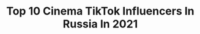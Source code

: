 ---
title: Top 10 Cinema TikTok Influencers In Russia In 2021
description: >-
  Find top cinema TikTok influencers in Russia in 2021. Most popular hashtags: #cinema #cinema4d #animals.
platform: TikTok
hits: 12
text_top: Identify the top-rated TikTok influencers on inBeat.
text_bottom: Our database holds 12 TikTok influencers like this in Russia for you to connect with.
profiles:
  - username: "6kformat"
    fullname: >-
      Videoholic
    bio: >-
      Подписывайся что бы не пропустить! Subscribe bro I give your dreams!
    location: "Russia"
    followers: 25000
    engagement: 850
    commentsToLikes: 0.009800
    id: ck9ux0vz6y6bf0j78qr6cu228
    verified: false
    hashtags: "#tiktok, #marvel, #cinema, #kino"
  - username: "film_serial_moment"
    fullname: >-
      film_serial_moment
    bio: >-
      
    location: "Russia"
    followers: 2932
    engagement: 634
    commentsToLikes: 0.006676
    id: ckbepqsug6wel0j23pdqj6lvg
    verified: false
    hashtags: ""
  - username: "implezyx"
    fullname: >-
      Implezyx
    bio: >-
      3d artist
    location: "Russia"
    followers: 2657
    engagement: 1156
    commentsToLikes: 0.097319
    id: cka5xts6ufde10i78fkpzap1s
    verified: false
    hashtags: "#cinema4dart, #motiondesign, #3dart, #cinema4d"
  - username: "loudrender"
    fullname: >-
      Peter
    bio: >-
      3D designer
    location: "Russia"
    followers: 17900
    engagement: 520
    commentsToLikes: 0.028776
    id: cka0hbq9c8keb0i78xa99d767
    verified: false
    hashtags: "#artist, #cinema4d, #render, #3d"
  - username: "daennii"
    fullname: >-
      dæn
    bio: >-
      photographer inst: daennii 📹
    location: "Russia"
    followers: 7111
    engagement: 1604
    commentsToLikes: 0.039230
    id: ckb9lq3rdefv80j23nhkn0zff
    verified: false
    hashtags: "#pov, #fyp, #netflix, #cinema"
  - username: "design_shavstruk"
    fullname: >-
      Мария Шавструк
    bio: >-
      🧑‍🎨Про дизайн и маркетинг👩🏼‍💻 Больше пользы в Инст: design_shavstruk
    location: "Russia"
    followers: 13500
    engagement: 728
    commentsToLikes: 0.135541
    id: ck80osrp7jrps0j785ldk2awu
    verified: false
    hashtags: "#ux, #photoshop, #webdesigner, #ui"
  - username: "ladyginmisha"
    fullname: >-
      Ладыгин Миша
    bio: >-
      ✔ Moscow, Russia🇷🇺 ✔ Young blogger ✔ Stand-Up comedian 🙏Подписывайся на инсту
    location: "Russia"
    followers: 6980
    engagement: 561
    commentsToLikes: 0.260241
    id: ckb0u2o63jg380j23uvc2vz9s
    verified: false
    hashtags: "#summer, #moscow, #cinema, #2020"
  - username: "inspired_natalie"
    fullname: >-
      inspired_natalie🌈
    bio: >-
      Art, Aesthetics, Moodboards, Entertainment, Traveling, Fandoms, Inspiration 🌈
    location: "Russia"
    followers: 6131
    engagement: 1137
    commentsToLikes: 0.020555
    id: ckbf39inhqxt30j235h3afein
    verified: false
    hashtags: "#fashion, #summer, #art, #tiktoktravel"
  - username: "krik73"
    fullname: >-
      krik73
    bio: >-
      Занимаюсь спортом , здоровый образ жизни , проживаю в городе Ульяновск
    location: "Russia"
    followers: 7135
    engagement: 687
    commentsToLikes: 0.026802
    id: ckb9nonzuhk760j23p83obs5d
    verified: false
    hashtags: "#el, #racaille, #chav, #ars"
  - username: "valerussia69"
    fullname: >-
      user3804341589770
    bio: >-
      ВСПОМНИМ ВМЕСТЕ!!! Всем, доброго времени суток! 👁️👏🗨️💗🎧🎤
    location: "Russia"
    followers: 32100
    engagement: 512
    commentsToLikes: 0.015237
    id: ckdbb193564ku0j2391dx3uke
    verified: false
    hashtags: "#disco, #band, #scotch, #245"
---